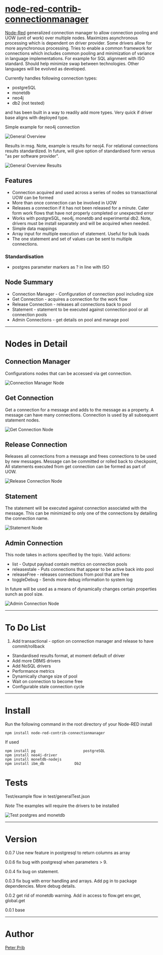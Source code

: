 # [node-red-contrib-connectionmanager][2]


[Node-Red][1] generalized connection manager to allow connection pooling and UOW (unit of work) over multiple nodes. 
Maximizes asynchronous processing which is dependent on driver provider. Some drivers allow for more asynchronous processing. 
Tries to enable a common framework for connections which includes common pooling and minimization of variance in language implementations. For example for SQL alignment with ISO standard.  Should help minimize swap between technologies. Other languages will be evolved as developed.

Currently handles following connection types:
* postgreSQL
* monetdb
* neo4j
* db2 (not tested)

and has been built in a way to readily add more types. 
Very quick if driver base aligns with deployed type.

Simple example for neo4j connection

![General Overview](documentation/generalOverview.JPG "General Overview")

Results in msg.  Note, example is results for neoj4. For relational connections results standardized. In future, will give option of standardised form versus "as per software provider". 

![General Overview Results](documentation/generalOverviewResults.JPG "General Overview  Results")

## Features
* Connection acquired and used across a series of nodes so transactional UOW can be formed
* More than once connection can be involved in UOW
* Releases a connection if it has not been released for a minute.  Cater form work flows that have not properly completed or unexpected error 
* Works with postgreSQL, neo4j, monetdb and experimental db2.  Note, drivers must be install separately and will be acquired when needed. 
* Simple data mappings
* Array input for multiple execution of statement.  Useful for bulk loads
* The one statement and set of values can be sent to multiple connections.

### Standardisation
* postgres parameter markers as ? in line with ISO

## Node Summary
* Connection Manager - Configuration of connection pool including size 
* Get Connection - acquires a connection for the work flow
* Release Connection - releases all connections back to pool
* Statement - statement to be executed against connection pool or all connection pools
* Admin Connections - get details on pool and manage pool

------------------------------------------------------------
# Nodes in Detail

## Connection Manager

Configurations nodes that can be accessed via get connection.  

![Connection Manager Node](documentation/connectionManager.JPG "Connection Manager Node")

## Get Connection
Get a connection for a message and adds to the message as a property.
A message can have many connections.
Connection is used by all subsequent statement nodes.

![Get Connection Node](documentation/getConnection.JPG "Get Connection Node")

## Release Connection
Releases all connections from a message and frees connections to be used by new messages.
Message can be committed or rolled back to checkpoint,
All statements executed from get connection can be formed as part of UOW.  

![Release Connection Node](documentation/releaseConnection.JPG "Release Connection Node")

## Statement

The statement will be executed against connection associated with the message.
This can be minimized to only one of the connections by detailing the connection name. 

![Statement Node](documentation/statement.JPG "Statement Node")

## Admin Connection

This node takes in actions specified by the topic.
Valid actions:
* list - Output payload contain metrics on connection pools
* releasestale - Puts connections that appear to be active back into pool
* releaseFree - releases connections from pool that are free
* toggleDebug - Sends more debug information to system log

In future will be used as a means of dynamically changes certain properties sunch as pool size.

![Admin Connection Node](documentation/adminConnection.JPG "Admin Connection Node")

------------------------------------------------------------

# To Do List

1. Add transactional - option on connection manager and release to have commit/rollback
* Standardised results format, at moment default of driver
* Add more DBMS drivers
* Add NoSQL drivers
* Performance metrics
* Dynamically change size of pool
* Wait on connection to become free
* Configurable stale connection cycle


------------------------------------------------------------

# Install

Run the following command in the root directory of your Node-RED install

    npm install node-red-contrib-connectionmanager

If used 

    npm install pg						postgreSQL
    npm install neo4j-driver
    npm install monetdb-nodejs
    npm install ibm_db				Db2


# Tests

Test/example flow in test/generalTest.json

_Note_ The examples will require the drivers to be installed


![Test postgres and monetdb](documentation/testPostgres.JPG "Test postgres and monetdb")

------------------------------------------------------------

# Version

0.0.7 Use new feature in postgresql to return columns as array

0.0.6 fix bug with postgresql when parameters > 9.

0.0.4 fix bug on statement.

0.0.3 fix bug with error handling and arrays.  Add pg in to package dependencies.  More debug details.

0.0.2 get rid of monetdb warning.  Add in access to flow.get env.get, global.get

0.0.1 base

------------------------------------------------------------

# Author

[Peter Prib][3]


[1]: http://nodered.org
[2]: https://www.npmjs.com/package/connectionmanager
[3]: https://github.com/peterprib
